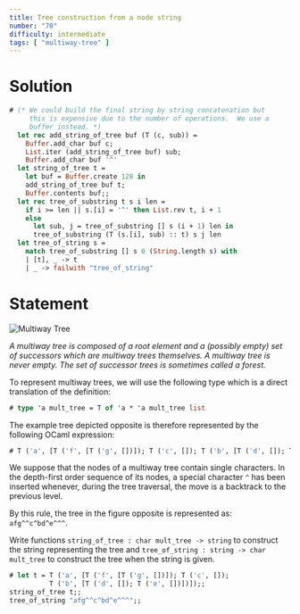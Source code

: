```yaml
---
title: Tree construction from a node string
number: "70"
difficulty: intermediate
tags: [ "multiway-tree" ]
---
```


# Solution

```ocaml
# (* We could build the final string by string concatenation but
     this is expensive due to the number of operations.  We use a
     buffer instead. *)
  let rec add_string_of_tree buf (T (c, sub)) =
    Buffer.add_char buf c;
    List.iter (add_string_of_tree buf) sub;
    Buffer.add_char buf '^'
  let string_of_tree t =
    let buf = Buffer.create 128 in
    add_string_of_tree buf t;
    Buffer.contents buf;;
  let rec tree_of_substring t s i len =
    if i >= len || s.[i] = '^' then List.rev t, i + 1
    else
      let sub, j = tree_of_substring [] s (i + 1) len in
      tree_of_substring (T (s.[i], sub) :: t) s j len
  let tree_of_string s =
    match tree_of_substring [] s 0 (String.length s) with
    | [t], _ -> t
    | _ -> failwith "tree_of_string"
```

# Statement

![Multiway Tree](/media/problems/multiway-tree.gif)

*A multiway tree is composed of a root element and a (possibly empty)
set of successors which are multiway trees themselves. A multiway tree
is never empty. The set of successor trees is sometimes called a
forest.*

To represent multiway trees, we will use the following type which is a
direct translation of the definition:

```ocaml
# type 'a mult_tree = T of 'a * 'a mult_tree list
```

The example tree depicted opposite is therefore represented by the
following OCaml expression:

```ocaml
# T ('a', [T ('f', [T ('g', [])]); T ('c', []); T ('b', [T ('d', []); T ('e', [])])])
```

We suppose that the nodes of a multiway tree contain single characters.
In the depth-first order sequence of its nodes, a special character `^`
has been inserted whenever, during the tree traversal, the move is a
backtrack to the previous level.

By this rule, the tree in the figure opposite is represented as:
`afg^^c^bd^e^^^`.

Write functions `string_of_tree : char mult_tree -> string` to construct
the string representing the tree and
`tree_of_string : string -> char mult_tree` to construct the tree when
the string is given.


```ocaml
# let t = T ('a', [T ('f', [T ('g', [])]); T ('c', []);
          T ('b', [T ('d', []); T ('e', [])])]);;
string_of_tree t;;
tree_of_string "afg^^c^bd^e^^^";;
```
